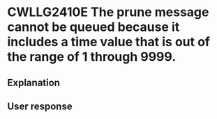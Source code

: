 # CWLLG2410E The prune message cannot be queued because it includes a time value that is out of the range of 1 through 9999.

## Explanation

## User response